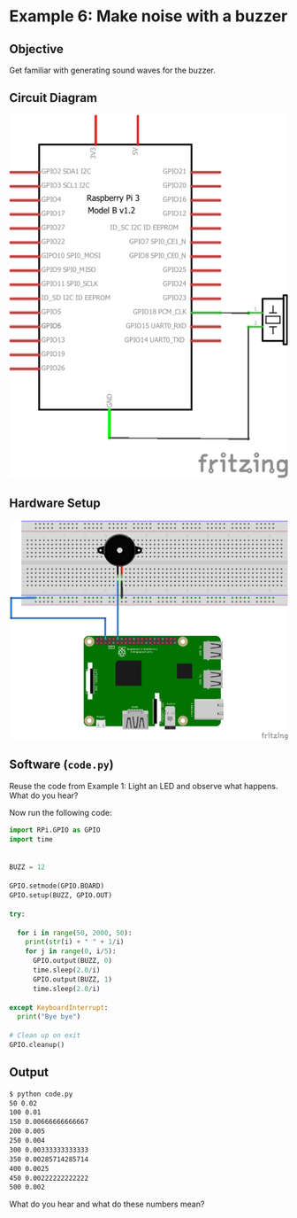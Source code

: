 # Example 6: Make noise with a buzzer

## Objective

Get familiar with generating sound waves for the buzzer.

## Circuit Diagram

![Image of circuit diagram](schem.png)

## Hardware Setup

![Image of hardware setup](bb.png)

## Software (`code.py`)

Reuse the code from Example 1: Light an LED and observe what happens. What do you hear?

Now run the following code:

``` python
import RPi.GPIO as GPIO
import time


BUZZ = 12

GPIO.setmode(GPIO.BOARD)
GPIO.setup(BUZZ, GPIO.OUT)

try:

  for i in range(50, 2000, 50):
    print(str(i) + " " + 1/i)
    for j in range(0, i/5):
      GPIO.output(BUZZ, 0)
      time.sleep(2.0/i)
      GPIO.output(BUZZ, 1)
      time.sleep(2.0/i)

except KeyboardInterrupt:
  print("Bye bye")

# Clean up on exit
GPIO.cleanup()
```

## Output

``` bash
$ python code.py
50 0.02
100 0.01
150 0.00666666666667
200 0.005
250 0.004
300 0.00333333333333
350 0.00285714285714
400 0.0025
450 0.00222222222222
500 0.002
```

What do you hear and what do these numbers mean?
